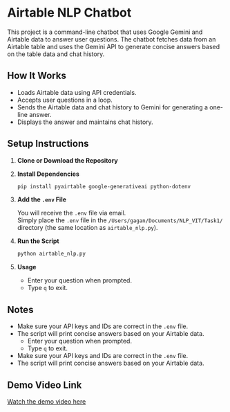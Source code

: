 # Airtable NLP Chatbot

This project is a command-line chatbot that uses Google Gemini and Airtable data to answer user questions. The chatbot fetches data from an Airtable table and uses the Gemini API to generate concise answers based on the table data and chat history.

## How It Works

- Loads Airtable data using API credentials.
- Accepts user questions in a loop.
- Sends the Airtable data and chat history to Gemini for generating a one-line answer.
- Displays the answer and maintains chat history.

## Setup Instructions

1. **Clone or Download the Repository**

2. **Install Dependencies**

   ```bash
   pip install pyairtable google-generativeai python-dotenv
   ```

3. **Add the `.env` File**

   You will receive the `.env` file via email.  
   Simply place the `.env` file in the `/Users/gagan/Documents/NLP_VIT/Task1/` directory (the same location as `airtable_nlp.py`).

4. **Run the Script**

   ```bash
   python airtable_nlp.py
   ```

5. **Usage**

   - Enter your question when prompted.
   - Type `q` to exit.

## Notes

- Make sure your API keys and IDs are correct in the `.env` file.
- The script will print concise answers based on your Airtable data.
   - Enter your question when prompted.
   - Type `q` to exit.
- Make sure your API keys and IDs are correct in the `.env` file.
- The script will print concise answers based on your Airtable data.

## Demo Video Link

[Watch the demo video here](https://vimeo.com/1100875865?share=copy)



